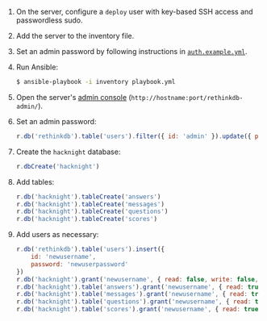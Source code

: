 1. On the server, configure a `deploy` user with key-based SSH access and passwordless sudo.
1. Add the server to the inventory file.
1. Set an admin password by following instructions in [`auth.example.yml`](auth.example.yml).
1. Run Ansible:

    ```sh
    $ ansible-playbook -i inventory playbook.yml
    ```

1. Open the server's [admin console](http://localhost:8080/rethinkdb-admin/#dataexplorer) (`http://hostname:port/rethinkdb-admin/`).
1. Set an admin password:

    ```js
    r.db('rethinkdb').table('users').filter({ id: 'admin' }).update({ password: 'myverysecurepassword' })
    ```

1. Create the `hacknight` database:

    ```js
    r.dbCreate('hacknight')
    ```

1. Add tables:

    ```js
    r.db('hacknight').tableCreate('answers')
    r.db('hacknight').tableCreate('messages')
    r.db('hacknight').tableCreate('questions')
    r.db('hacknight').tableCreate('scores')
    ```

1. Add users as necessary:

    ```js
    r.db('rethinkdb').table('users').insert({
        id: 'newusername',
        password: 'newuserpassword'
    })
    r.db('hacknight').grant('newusername', { read: false, write: false, config: false })
    r.db('hacknight').table('answers').grant('newusername', { read: true, write: true })
    r.db('hacknight').table('messages').grant('newusername', { read: true, write: true })
    r.db('hacknight').table('questions').grant('newusername', { read: true })
    r.db('hacknight').table('scores').grant('newusername', { read: true })
    ```
